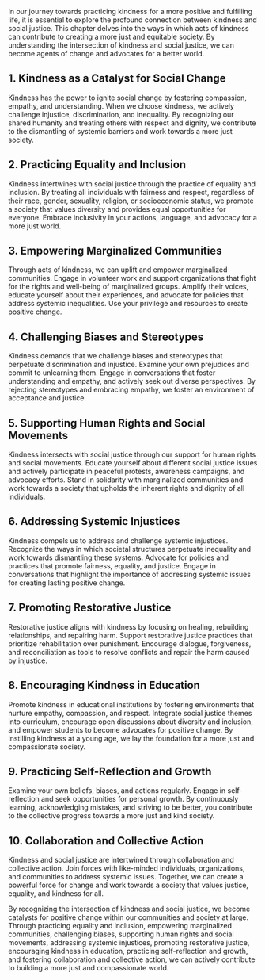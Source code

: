 
In our journey towards practicing kindness for a more positive and fulfilling life, it is essential to explore the profound connection between kindness and social justice. This chapter delves into the ways in which acts of kindness can contribute to creating a more just and equitable society. By understanding the intersection of kindness and social justice, we can become agents of change and advocates for a better world.

**1. Kindness as a Catalyst for Social Change**
-----------------------------------------------

Kindness has the power to ignite social change by fostering compassion, empathy, and understanding. When we choose kindness, we actively challenge injustice, discrimination, and inequality. By recognizing our shared humanity and treating others with respect and dignity, we contribute to the dismantling of systemic barriers and work towards a more just society.

**2. Practicing Equality and Inclusion**
----------------------------------------

Kindness intertwines with social justice through the practice of equality and inclusion. By treating all individuals with fairness and respect, regardless of their race, gender, sexuality, religion, or socioeconomic status, we promote a society that values diversity and provides equal opportunities for everyone. Embrace inclusivity in your actions, language, and advocacy for a more just world.

**3. Empowering Marginalized Communities**
------------------------------------------

Through acts of kindness, we can uplift and empower marginalized communities. Engage in volunteer work and support organizations that fight for the rights and well-being of marginalized groups. Amplify their voices, educate yourself about their experiences, and advocate for policies that address systemic inequalities. Use your privilege and resources to create positive change.

**4. Challenging Biases and Stereotypes**
-----------------------------------------

Kindness demands that we challenge biases and stereotypes that perpetuate discrimination and injustice. Examine your own prejudices and commit to unlearning them. Engage in conversations that foster understanding and empathy, and actively seek out diverse perspectives. By rejecting stereotypes and embracing empathy, we foster an environment of acceptance and justice.

**5. Supporting Human Rights and Social Movements**
---------------------------------------------------

Kindness intersects with social justice through our support for human rights and social movements. Educate yourself about different social justice issues and actively participate in peaceful protests, awareness campaigns, and advocacy efforts. Stand in solidarity with marginalized communities and work towards a society that upholds the inherent rights and dignity of all individuals.

**6. Addressing Systemic Injustices**
-------------------------------------

Kindness compels us to address and challenge systemic injustices. Recognize the ways in which societal structures perpetuate inequality and work towards dismantling these systems. Advocate for policies and practices that promote fairness, equality, and justice. Engage in conversations that highlight the importance of addressing systemic issues for creating lasting positive change.

**7. Promoting Restorative Justice**
------------------------------------

Restorative justice aligns with kindness by focusing on healing, rebuilding relationships, and repairing harm. Support restorative justice practices that prioritize rehabilitation over punishment. Encourage dialogue, forgiveness, and reconciliation as tools to resolve conflicts and repair the harm caused by injustice.

**8. Encouraging Kindness in Education**
----------------------------------------

Promote kindness in educational institutions by fostering environments that nurture empathy, compassion, and respect. Integrate social justice themes into curriculum, encourage open discussions about diversity and inclusion, and empower students to become advocates for positive change. By instilling kindness at a young age, we lay the foundation for a more just and compassionate society.

**9. Practicing Self-Reflection and Growth**
--------------------------------------------

Examine your own beliefs, biases, and actions regularly. Engage in self-reflection and seek opportunities for personal growth. By continuously learning, acknowledging mistakes, and striving to be better, you contribute to the collective progress towards a more just and kind society.

**10. Collaboration and Collective Action**
-------------------------------------------

Kindness and social justice are intertwined through collaboration and collective action. Join forces with like-minded individuals, organizations, and communities to address systemic issues. Together, we can create a powerful force for change and work towards a society that values justice, equality, and kindness for all.

By recognizing the intersection of kindness and social justice, we become catalysts for positive change within our communities and society at large. Through practicing equality and inclusion, empowering marginalized communities, challenging biases, supporting human rights and social movements, addressing systemic injustices, promoting restorative justice, encouraging kindness in education, practicing self-reflection and growth, and fostering collaboration and collective action, we can actively contribute to building a more just and compassionate world.
